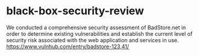# black-box-security-review
We conducted a comprehensive security assessment of BadStore.net in order to determine existing vulnerabilities and establish the current level of security risk associated with the web application and services in use. https://www.vulnhub.com/entry/badstore-123,41/
